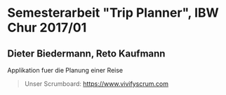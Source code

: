 # Semesterarbeit "Trip Planner", IBW Chur 2017/01
## Dieter Biedermann, Reto Kaufmann

Applikation fuer die Planung einer Reise

> Unser Scrumboard: https://www.vivifyscrum.com

